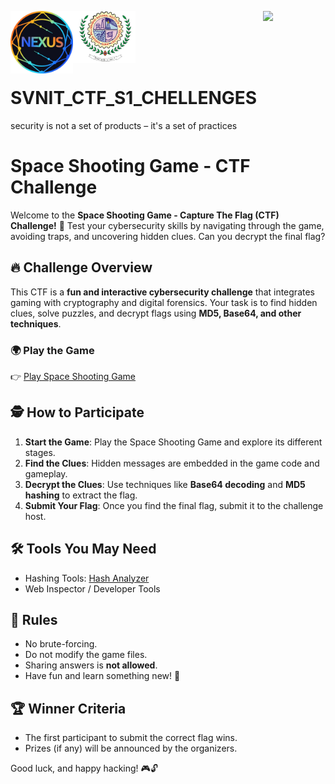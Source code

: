 <p>
  <img src="nexus.png" width="100" align="left">
  <img src="LOGO-1-removebg-preview.png" width="100" align="center">
  <img src="Light Blue Sci-Fi Futuristic Animated Logo (1).gif" width="100" align="right">
</p>


# SVNIT_CTF_S1_CHELLENGES
security is not a set of products – it's a set of practices

# Space Shooting Game - CTF Challenge

Welcome to the **Space Shooting Game - Capture The Flag (CTF) Challenge!** 🚀
Test your cybersecurity skills by navigating through the game, avoiding traps, and uncovering hidden clues. Can you decrypt the final flag?

## 🔥 Challenge Overview
This CTF is a **fun and interactive cybersecurity challenge** that integrates gaming with cryptography and digital forensics. Your task is to find hidden clues, solve puzzles, and decrypt flags using **MD5, Base64, and other techniques**.

### 🌍 Play the Game
👉 [Play Space Shooting Game](https://cybergyan25.github.io/SpaceShooting-Game/)

## 🕵️ How to Participate
1. **Start the Game**: Play the Space Shooting Game and explore its different stages.
2. **Find the Clues**: Hidden messages are embedded in the game code and gameplay.
3. **Decrypt the Clues**: Use techniques like **Base64 decoding** and **MD5 hashing** to extract the flag.
4. **Submit Your Flag**: Once you find the final flag, submit it to the challenge host.

## 🛠 Tools You May Need
- Hashing Tools: [Hash Analyzer](https://md5hashing.net/)
- Web Inspector / Developer Tools

## 🎯 Rules
- No brute-forcing.
- Do not modify the game files.
- Sharing answers is **not allowed**.
- Have fun and learn something new! 🚀

## 🏆 Winner Criteria
- The first participant to submit the correct flag wins.
- Prizes (if any) will be announced by the organizers.

Good luck, and happy hacking! 🎮🔓
